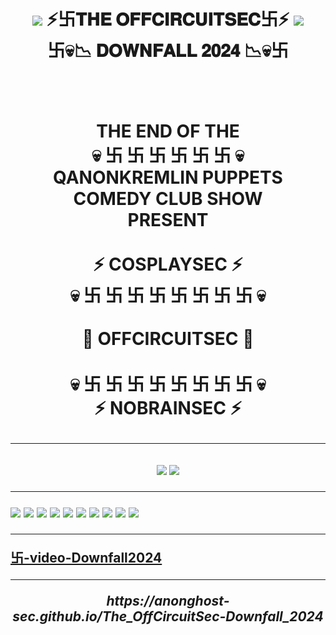<h1><p align="center">
   <image src="https://github.com/anonghost-sec/demo-repository/actions/workflows/auto-assign.yml/badge.svg" /image>
   ⚡️卐𝐓𝐇𝐄 𝐎𝐅𝐅𝐂𝐈𝐑𝐂𝐔𝐈𝐓𝐒𝐄𝐂卐⚡️ 
   <image src="https://github.com/anonghost-sec/demo-repository/actions/workflows/proof-html.yml/badge.svg" /image></br> 
   卐💀📉 𝐃𝐎𝐖𝐍𝐅𝐀𝐋𝐋 𝟐𝟎𝟐𝟒 📉💀卐 </p></h1></br>

<h1><p align="center"> THE END OF THE </br> 
    💀 卐 卐 卐 卐 卐 卐 💀 </br> 
QANONKREMLIN PUPPETS </br>
   COMEDY CLUB SHOW  </br> 
   PRESENT </br></br>
   ⚡ COSPLAYSEC ⚡ </br>
   💀 卐  卐  卐  卐  卐  卐  卐  卐 💀 </br></br>
   💩 OFFCIRCUITSEC 💩 </br></br> 
   💀 卐  卐  卐  卐  卐  卐  卐  卐 💀 </br>
   ⚡ NOBRAINSEC ⚡ </p></h1>
   
-------------------

<h2><p align="center">
   <image src="https://github.com/anonghost-sec/The_OffCircuitSec-Downfall_2024/blob/main/MichaelNaziMoon000.jpg?raw=true" />  
   <image src="https://github.com/anonghost-sec/The_OffCircuitSec-Downfall_2024/blob/main/jen004.png?raw=true" />  

-------------------
![](e)
![](https://github.com/anonghost-sec/The_OffCircuitSec-Downfall_2024/blob/main/jen004.png?raw=true)
![](https://github.com/anonghost-sec/The_OffCircuitSec-Downfall_2024/blob/main/kremlinPuppets001.jpg?raw=true)
![](https://github.com/anonghost-sec/The_OffCircuitSec-Downfall_2024/blob/main/jen001.png?raw=true)
![](https://github.com/anonghost-sec/The_OffCircuitSec-Downfall_2024/blob/main/MichaelNaziMoon001.jpg?raw=true)
![](https://github.com/anonghost-sec/The_OffCircuitSec-Downfall_2024/blob/main/michael-flat-earth-bullshits-000.jpg?raw=true)
![](https://github.com/anonghost-sec/The_OffCircuitSec-Downfall_2024/blob/main/MichaelNaziMoon002.jpg?raw=true)
![](https://github.com/anonghost-sec/The_OffCircuitSec-Downfall_2024/blob/main/michael-flat-earth-bullshits-001.jpg?raw=true)
![](https://github.com/anonghost-sec/The_OffCircuitSec-Downfall_2024/blob/main/Obscurantism001.jpg?raw=true)
![](https://github.com/anonghost-sec/The_OffCircuitSec-Downfall_2024/blob/main/michael-flat-earth001.jpg?raw=true)

---------------

[卐-video-Downfall2024](https://github.com/user-attachments/assets/ba3fc185-d30d-47cc-9ea6-7effbb3b1714)




************
<p align="center" ><i> https://anonghost-sec.github.io/The_OffCircuitSec-Downfall_2024 </i></p>

